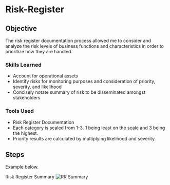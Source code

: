 # Risk-Register

## Objective
The risk register documentation process allowed me to consider and analyze the risk levels of business functions and characteristics in order to prioritize how they are handled. 

### Skills Learned

- Account for operational assets
- Identify risks for monitoring purposes and consideration of priority, severity, and likelihood
- Concisely notate summary of risk to be disseminated amongst stakeholders 


### Tools Used

- Risk Register Documentation
- Each category is scaled from 1-3. 1 being least on the scale and 3 being the highest.
- Priority results are calculated by multiplying likelihood and severity.



## Steps

Example below.

Risk Register Summary 
![RR Summary](https://github.com/user-attachments/assets/b7fce28a-3871-4abf-b5cd-1d66adfe6997)
